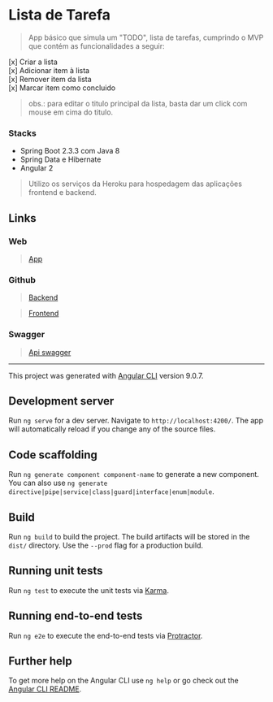 # Lista de Tarefa
> App básico que simula um "TODO", lista de tarefas, cumprindo o MVP que contém as funcionalidades a seguir:

[x] Criar a lista  
[x] Adicionar item à lista  
[x] Remover item da lista  
[x] Marcar item como concluido  

> obs.: para editar o titulo principal da lista, basta dar um click com mouse em cima do titulo.

### Stacks
- Spring Boot 2.3.3 com Java 8
- Spring Data e Hibernate
- Angular 2

> Utilizo os serviços da Heroku para hospedagem das aplicações frontend e backend.


## Links
### **Web**
> [App](https://app-lista-de-tarefas.herokuapp.com/) 

### **Github**
> [Backend](https://github.com/jrodrigo887/desafio-listadetarefas)    

> [Frontend](https://github.com/jrodrigo887/desafio-listadetarefas-front)

### **Swagger**
> [Api swagger](https://api-desafio-todolist.herokuapp.com/swagger-ui.html)



--------------------------

This project was generated with [Angular CLI](https://github.com/angular/angular-cli) version 9.0.7.

## Development server

Run `ng serve` for a dev server. Navigate to `http://localhost:4200/`. The app will automatically reload if you change any of the source files.

## Code scaffolding

Run `ng generate component component-name` to generate a new component. You can also use `ng generate directive|pipe|service|class|guard|interface|enum|module`.

## Build

Run `ng build` to build the project. The build artifacts will be stored in the `dist/` directory. Use the `--prod` flag for a production build.

## Running unit tests

Run `ng test` to execute the unit tests via [Karma](https://karma-runner.github.io).

## Running end-to-end tests

Run `ng e2e` to execute the end-to-end tests via [Protractor](http://www.protractortest.org/).

## Further help

To get more help on the Angular CLI use `ng help` or go check out the [Angular CLI README](https://github.com/angular/angular-cli/blob/master/README.md).
